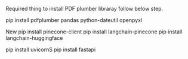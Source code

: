 Required thing to install
PDF plumber libraray follow below step.

pip install pdfplumber
pandas python-dateutil openpyxl


New
pip install pinecone-client
pip install langchain-pinecone
pip install langchain-huggingface

pip install uvicornS
pip install fastapi

